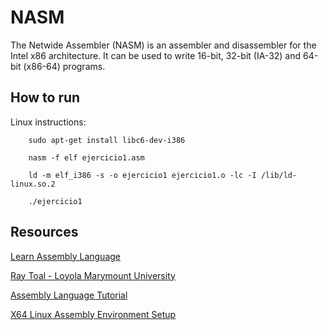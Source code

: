 # NASM

The Netwide Assembler (NASM) is an assembler and disassembler for the Intel x86 architecture. It can be used to write 16-bit, 32-bit (IA-32) and 64-bit (x86-64) programs.

## How to run

Linux instructions:
```
	sudo apt-get install libc6-dev-i386
  
	nasm -f elf ejercicio1.asm

	ld -m elf_i386 -s -o ejercicio1 ejercicio1.o -lc -I /lib/ld-linux.so.2

	./ejercicio1
```
## Resources

[Learn Assembly Language](https://asmtutor.com/)

[Ray Toal - Loyola Marymount University](https://cs.lmu.edu/~ray/notes/nasmtutorial/)

[Assembly Language Tutorial](http://www.pravaraengg.org.in/Download/MA/assembly_tutorial.pdf)

[X64 Linux Assembly Environment Setup](https://epi052.gitlab.io/notes-to-self/blog/2018-07-22-x64-linux-assembly-environment-setup/)
